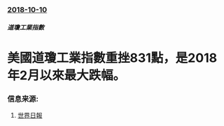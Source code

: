 ### [2018-10-10](/news/2018/10/10/index.md)

##### 道瓊工業指數
# 美國道瓊工業指數重挫831點，是2018年2月以來最大跌幅。 




### 信息来源:

1. [世界日報](https://www.worldjournal.com/5918971/article-%E7%A7%91%E6%8A%80%E8%82%A1%E5%B8%B6%E9%A0%AD%E4%B8%8B%E6%AE%BA-%E9%87%8D%E6%8C%AB831%E9%BB%9E-%E8%B7%8C%E5%B9%852%E6%9C%88%E4%BE%86%E6%9C%80%E5%A4%A7/)
